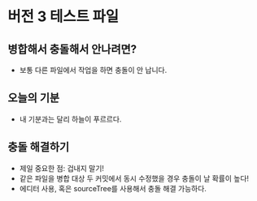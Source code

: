 # 버전 3 테스트 파일

## 병합해서 충돌해서 안나려면?

- 보통 다른 파일에서 작업을 하면 충돌이 안 납니다.


## 오늘의 기분

- 내 기분과는 달리 하늘이 푸르르다.

## 충돌 해결하기

- 제일 중요한 점: 겁내지 말기!
- 같은 파일을 병합 대상 두 커밋에서 동시 수정했을 경우 충돌이 날 확률이 높다!
- 에디터 사용, 혹은 sourceTree를 사용해서 충돌 해결 가능하다.




